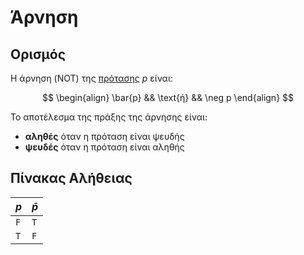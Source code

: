 # Άρνηση

## Ορισμός

Η άρνηση (NOT) της [πρότασης](Λογική%20Πρόταση.md) $p$ είναι:

$$
\begin{align}
\bar{p} && \text{ή} && \neg p
\end{align}
$$

Το αποτέλεσμα της πράξης της άρνησης είναι:

- **αληθές** όταν η πρόταση είναι ψευδής
- **ψευδές** όταν η πρόταση είναι αληθής

## Πίνακας Αλήθειας

| $p$ | $\bar{p}$ |
| --- | --------- |
| `F` | `T`       |
| `T` | `F`       |
